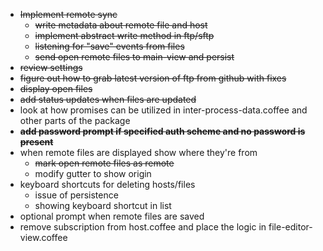 * ~~Implement remote sync~~
  * ~~write metadata about remote file and host~~
  * ~~implement abstract write method in ftp/sftp~~
  * ~~listening for "save" events from files~~
  * ~~send open remote files to main-view and persist~~
* ~~review settings~~
* ~~figure out how to grab latest version of ftp from github with fixes~~
* ~~display open files~~
* ~~add status updates when files are updated~~
* look at how promises can be utilized in inter-process-data.coffee and other parts of the package
* ~~**add password prompt if specified auth scheme and no password is present**~~
* when remote files are displayed show where they're from
  * ~~mark open remote files as remote~~
  * modify gutter to show origin
* keyboard shortcuts for deleting hosts/files
  * issue of persistence
  * showing keyboard shortcut in list
* optional prompt when remote files are saved
* remove subscription from host.coffee and place the logic in file-editor-view.coffee
